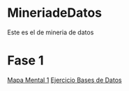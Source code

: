 # MineriadeDatos
Este es el de mineria de datos
# Fase 1
[Mapa Mental 1](https://github.com/GallegosLuna/MineriadeDatos/blob/main/MapaMental_1_1858788.pdf)
[Ejercicio Bases de Datos](https://github.com/marioalb127/MinDat2021/blob/main/Ej1_BasesDatos_Equipo_3.pdf)
